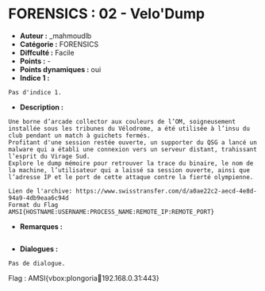 # FORENSICS : 02 -  Velo'Dump

- **Auteur :** _mahmoudlb
- **Catégorie :** FORENSICS
- **Diffculté :** Facile
- **Points :** -
- **Points dynamiques :** oui
- **Indice 1 :**
```
Pas d'indice 1.
```

- **Description :**
```
Une borne d’arcade collector aux couleurs de l’OM, soigneusement installée sous les tribunes du Vélodrome, a été utilisée à l’insu du club pendant un match à guichets fermés.
Profitant d'une session restée ouverte, un supporter du QSG a lancé un malware qui a établi une connexion vers un serveur distant, trahissant l’esprit du Virage Sud.
Explore le dump mémoire pour retrouver la trace du binaire, le nom de la machine, l’utilisateur qui a laissé sa session ouverte, ainsi que l’adresse IP et le port de cette attaque contre la fierté olympienne.

Lien de l'archive: https://www.swisstransfer.com/d/a0ae22c2-aecd-4e8d-94a9-4db9eaa6c94d
Format du Flag AMSI{HOSTNAME:USERNAME:PROCESS_NAME:REMOTE_IP:REMOTE_PORT}
```

- **Remarques :**
```
```

- **Dialogues :**
```
Pas de dialogue.
```

Flag : AMSI{vbox:plongoria:office:192.168.0.31:443}






